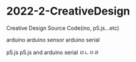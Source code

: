 # 2022-2-CreativeDesign
Creative Design Source Code(ino, p5.js...etc)

arduino
arduino sensor
arduino serial

p5.js
p5.js and arduino serial ㅁㄴㅇㄹ
